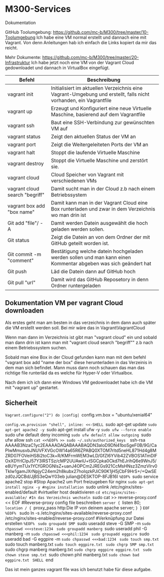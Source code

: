 # M300-Services
Dokumentation

GitHub Toolumgebung: https://github.com/mc-b/M300/tree/master/10-Toolumgebung
	Ich habe eine VM normal erstellt und dannach eine mit Vagrant.
    Von denn Anleitungen hab ich einfach die Links kopiert da mir das reicht.

Mehr Dokumente: https://github.com/mc-b/M300/tree/master/20-Infrastruktur
	Ich habe jetzt noch eine VM von der Vagrant Cloud gedownloadet und dannach in VirtualBox eingefügt.
	
  | Befehl                         | Beschreibung																										|
  |--------------------------------|--------------------------------------------------------------------------------------------------------------------|
  |vagrant init				   	   | Initialisiert im aktuellen Verzeichnis eine Vagrant-Umgebung und erstellt, falls nicht vorhanden, ein Vagrantfile  |
  |vagrant up					   | Erzeugt und Konfiguriert eine neue Virtuelle Maschine, basierend auf dem Vagrantfile                               |
  |vagrant ssh					   |Baut eine SSH-Verbindung zur gewünschten VM auf                                                                     |
  |vagrant status				   |Zeigt den aktuellen Status der VM an                                                                                |
  |vagrant port					   |Zeigt die Weitergeleiteten Ports der VM an                                                                          |
  |vagrant halt					   |Stoppt die laufende Virtuelle Maschine                                                                              |
  |vagrant destroy				   |Stoppt die Virtuelle Maschine und zerstört sie.                                                                     |
  |vagrant cloud                   |Cloud Speicher von Vagrant mit verschiedenen VMs																	|
  |vagrant cloud search "begriff"  |Damit sucht man in der Cloud z.b nach einem Betriebssystem															|
  |vagrant box add "box name"	   |Damit kann man in der Vagrant Cloud eine Box runterladen und zwar in dem Verzeichnis wo man drin ist				|
  |Git add "file"/ -A			   |Damit werden Datein ausgewählt die hoch geladen werden sollen.                                                      |
  |Git status                      |Zeigt die Datein an von dem Ordner der mit GitHub geteilt worden ist.                                               |
  |Git commit -m "comment"		   |Bestätigung welche datein hochgeladen werden sollen und man kann einen Kommentar abgeben was sich geändert hat      |
  |Git push                        |Läd die Datein dann auf GitHub hoch                                                                                 |
  |Git pull "url"                  |Damit wird das GitHub Reposetory in denn Ordner runtergeladen                                                       |
  
  
  
  
  
  
  
## Dokumentation VM per vagrant Cloud downloaden


Als erstes geht man am besten in das verzeichnis in dem dann auch später die VM erstellt werden soll.
Bei mir wäre das in Vagrant\VagrantCloud

Wenn man dann im Verzeichnis ist gibt man "vagrant cloud" ein und sobald man dann drin ist kann man
mit "vagrant cloud search "begriff"" z.b nach einem Betriebssystem suchen.

Sobald man eine Box in der Cloud gefunden kann man mit dem befehl "vagrant box add "name der box" diese herunterladen
in das Verzeinis in dem man sich befindet. Mann muss dann noch schauen das man das richtige file runterläd da es welche für Hyper-V oder Virtualbox.

Nach dem ich ich dann eine Windows VM gedownloadet habe ich die VM mit "vagrant up" gestartet.



## Sicherheit

`Vagrant.configure("2") do |config|
`config.vm.box = "ubuntu/xenial64"

`config.vm.provision "shell", inline: <<-SHELL
	`sudo apt-get update
	`sudo apt-get apache2 -y
	`sudo apt-get install ufw -y
	`sudo ufw --force enable
	`sudo ufw default deny incoming
	`sudo ufw default allow outgoing
	`sudo ufw allow ssh
	`cat <<%EOF% >> sudo ~/.ssh/authorized_keys	
`ssh-rsa AAAAB3NzaC1yc2EAAAADAQABAAABAQDN3aIoD9DN41boSgeF0B/9G/CaPIwMmusvbJNUVFXVGcOW14a65R6ZPABQ0XTOM7rItd5neHL871Hd4g8MZRD07FOVeiHS8i2toC3k+R/KMFrmWEM3wLD/GfZl6YVib42ZVBOS1ATmDlFOxXDYrlClpJ57Y3lRSTSz/cMP2UUAwiU+tSGCpka0Ckd7hEJrihQ6e9WnJ5/e8UYymTUx1YCfGROGNIsZ+uanJ4OPCm2JREGs921CcMsHNsz3ZmzVIrv0Tklw1gamJXrNpjyC24em2h8kubx27hoIqzkPJiC90K1jH5jCbF9HrS+/+QwSEzd0zJQCBd/JjBS3eQwY03eb julian@DESKTOP-8FJB16I
`%EOF%
  `sudo service apache2 stop #Stop Apache2 um Port freizugeben für nginx
  `sudo apt-get install nginx -y #nginx installation
  `sudo unlink /etc/nginx/sites-enabled/default #virtueller host deaktivieren
  `cd etc/nginx/sites-available/ #In das Verzeichnis wechseln
  `sudo cat >> reverse-proxy.conf << EOF #Reverse-proxy config file beschreiben
    `server {
    `listen 80;
    `location / {
        `proxy_pass http:Die IP von deinem apache server;
    `}
`}
`EOF
`
`%EOF%
` sudo ln -s /etc/nginx/sites-available/reverse-proxy.conf /etc/nginx/sites-enabled/reverse-proxy.conf #Verknüpfung zur Datei erstellen
`%EOF%
`
`sudo groupadd SMP
`sudo useradd steve -G SMP -m
`sudo chpasswd <<<steve:1234
`
`sudo groupadd manberg
`sudo useradd phil -G manberg -m
`sudo chpasswd <<<phil:1234
`
`sudo groupadd eggpire
`sudo useradd bad -G eggpire -m
`sudo chpasswd <<<bad:1234
`
`sudo touch smp.txt
`sudo touch manberg.txt
`sudo touch eggpire.txt
`
`sudo chgrp SMP smp.txt
`sudo chgrp manberg manberg.txt
`sudo chgrp eggpire eggpire.txt
`
`sudo chown steve smp.txt
`sudo chown phil manberg.txt
`sudo chown bad eggpire.txt
`
`SHELL
`end
  
 Das ist mein ganzes vagrant file was ich benutzt habe für diese aufgabe. 